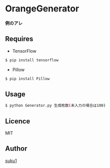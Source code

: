 # OrangeGenerator
**例のアレ**  

## Requires 
 - TensorFlow
```bash
$ pip install tensorflow
```
 - Pillow
```bash
$ pip install Pillow
```

## Usage  
```bash
$ python Generator.py 生成枚数(未入力の場合は100)
```

## Licence

MIT

## Author

[suku1](https://github.com/suku1)

